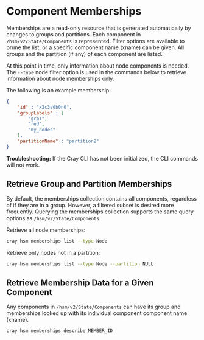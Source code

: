 # Component Memberships

Memberships are a read-only resource that is generated automatically by changes to groups and partitions. Each component
in `/hsm/v2/State/Components` is represented. Filter options are available to prune the list, or a specific component name
(xname) can be given. All groups and the partition \(if any\) of each component are listed.

At this point in time, only information about node components is needed. The `--type` node filter option is used in the
commands below to retrieve information about node memberships only.

The following is an example membership:

```json
{
    "id" : "x2c3s0b0n0",
    "groupLabels" : [
        "grp1",
        "red",
        "my_nodes"
    ],
    "partitionName" : "partition2"
}
```

**Troubleshooting:** If the Cray CLI has not been initialized, the CLI commands will not work.

## Retrieve Group and Partition Memberships

By default, the memberships collection contains all components, regardless of if they are in a group. However, a filtered subset
is desired more frequently. Querying the memberships collection supports the same query options as `/hsm/v2/State/Components`.

Retrieve all node memberships:

```bash
cray hsm memberships list --type Node
```

Retrieve only nodes not in a partition:

```bash
cray hsm memberships list --type Node --partition NULL
```

## Retrieve Membership Data for a Given Component

Any components in `/hsm/v2/State/Components` can have its group and memberships looked up with its individual component component name (xname).

```bash
cray hsm memberships describe MEMBER_ID
```
